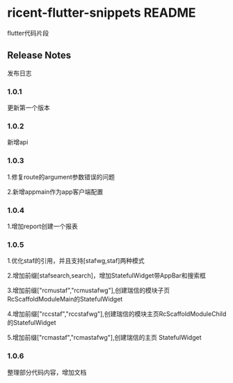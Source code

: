 # ricent-flutter-snippets README

flutter代码片段

## Release Notes

发布日志

### 1.0.1

更新第一个版本

### 1.0.2

新增api

### 1.0.3
1.修复route的argument参数错误的问题

2.新增appmain作为app客户端配置

### 1.0.4
1.增加report创建一个报表

### 1.0.5
1.优化staf的引用，并且支持[stafwg,staf]两种模式

2.增加前缀[stafsearch,search]，增加StatefulWidget带AppBar和搜索框

3.增加前缀["rcmustaf","rcmustafwg"],创建瑞信的模块子页RcScaffoldModuleMain的StatefulWidget

4.增加前缀["rccstaf","rccstafwg"],创建瑞信的模块主页RcScaffoldModuleChild的StatefulWidget

5.增加前缀["rcmastaf","rcmastafwg"],创建瑞信的主页 StatefulWidget

### 1.0.6
整理部分代码内容，增加文档